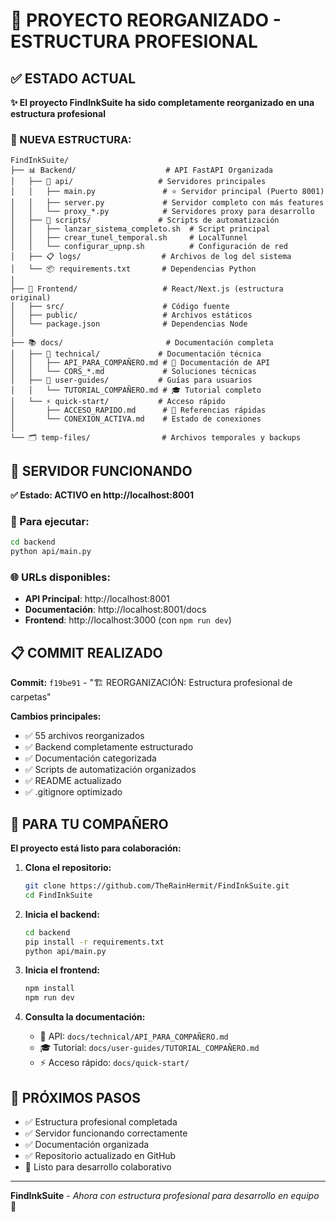 # 🎯 PROYECTO REORGANIZADO - ESTRUCTURA PROFESIONAL

## ✅ ESTADO ACTUAL

**✨ El proyecto FindInkSuite ha sido completamente reorganizado en una estructura profesional**

### 📁 NUEVA ESTRUCTURA:

```
FindInkSuite/
├── 📊 Backend/                    # API FastAPI Organizada
│   ├── 🔧 api/                   # Servidores principales
│   │   ├── main.py               # ⭐ Servidor principal (Puerto 8001)
│   │   ├── server.py             # Servidor completo con más features
│   │   └── proxy_*.py            # Servidores proxy para desarrollo
│   ├── 📜 scripts/               # Scripts de automatización
│   │   ├── lanzar_sistema_completo.sh  # Script principal
│   │   ├── crear_tunel_temporal.sh     # LocalTunnel
│   │   └── configurar_upnp.sh          # Configuración de red
│   ├── 📋 logs/                  # Archivos de log del sistema
│   └── 📦 requirements.txt       # Dependencias Python
│
├── 🎨 Frontend/                   # React/Next.js (estructura original)
│   ├── src/                      # Código fuente
│   ├── public/                   # Archivos estáticos
│   └── package.json              # Dependencias Node
│
├── 📚 docs/                       # Documentación completa
│   ├── 🔬 technical/             # Documentación técnica
│   │   ├── API_PARA_COMPAÑERO.md # 📖 Documentación de API
│   │   └── CORS_*.md             # Soluciones técnicas
│   ├── 👥 user-guides/           # Guías para usuarios
│   │   └── TUTORIAL_COMPAÑERO.md # 🎓 Tutorial completo
│   └── ⚡ quick-start/           # Acceso rápido
│       ├── ACCESO_RAPIDO.md      # 🚀 Referencias rápidas
│       └── CONEXION_ACTIVA.md    # Estado de conexiones
│
└── 🗂️ temp-files/                # Archivos temporales y backups
```

## 🚀 SERVIDOR FUNCIONANDO

**✅ Estado: ACTIVO en http://localhost:8001**

### 🔧 Para ejecutar:
```bash
cd backend
python api/main.py
```

### 🌐 URLs disponibles:
- **API Principal**: http://localhost:8001
- **Documentación**: http://localhost:8001/docs
- **Frontend**: http://localhost:3000 (con `npm run dev`)

## 📋 COMMIT REALIZADO

**Commit:** `f19be91` - "🏗️ REORGANIZACIÓN: Estructura profesional de carpetas"

**Cambios principales:**
- ✅ 55 archivos reorganizados
- ✅ Backend completamente estructurado
- ✅ Documentación categorizada
- ✅ Scripts de automatización organizados
- ✅ README actualizado
- ✅ .gitignore optimizado

## 🤝 PARA TU COMPAÑERO

**El proyecto está listo para colaboración:**

1. **Clona el repositorio:**
   ```bash
   git clone https://github.com/TheRainHermit/FindInkSuite.git
   cd FindInkSuite
   ```

2. **Inicia el backend:**
   ```bash
   cd backend
   pip install -r requirements.txt
   python api/main.py
   ```

3. **Inicia el frontend:**
   ```bash
   npm install
   npm run dev
   ```

4. **Consulta la documentación:**
   - 📖 API: `docs/technical/API_PARA_COMPAÑERO.md`
   - 🎓 Tutorial: `docs/user-guides/TUTORIAL_COMPAÑERO.md`
   - ⚡ Acceso rápido: `docs/quick-start/`

## 🎯 PRÓXIMOS PASOS

- ✅ Estructura profesional completada
- ✅ Servidor funcionando correctamente
- ✅ Documentación organizada
- ✅ Repositorio actualizado en GitHub
- 🔄 Listo para desarrollo colaborativo

---
**FindInkSuite** - *Ahora con estructura profesional para desarrollo en equipo* 🚀